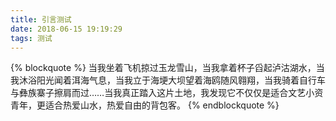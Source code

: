 ```yaml
---
title: 引言测试
date: 2018-06-15 19:19:29
tags: 测试
---
```

{% blockquote %}
当我坐着飞机掠过玉龙雪山，当我拿着杯子舀起泸沽湖水，当我沐浴阳光闻着洱海气息，当我立于海埂大坝望着海鸥随风翱翔，当我骑着自行车与彝族寨子擦肩而过……当我真正踏入这片土地，我发现它不仅仅是适合文艺小资青年，更适合热爱山水，热爱自由的背包客。
{% endblockquote %}
